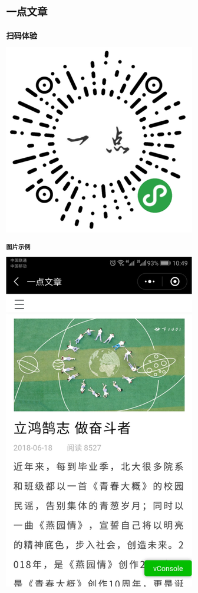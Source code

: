 # 一点文章

## 扫码体验
![小程序二维码](https://github.com/AntonySufer/yidianwz_wx/blob/master/expImg/img1.jpg)
### 图片示例
![小程序二维码](https://github.com/AntonySufer/yidianwz_wx/blob/master/expImg/img4.jpg)

